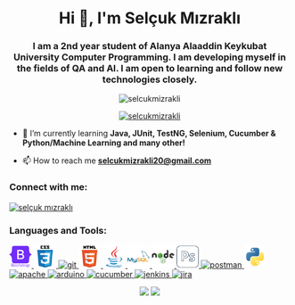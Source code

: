 <h1 align="center">Hi 👋, I'm Selçuk Mızraklı</h1>
<h3 align="center">I am a 2nd year student of Alanya Alaaddin Keykubat University Computer Programming. I am developing myself in the fields of QA and AI. I am open to learning and follow new technologies closely.</h3>

<p align="center"> <img src="https://komarev.com/ghpvc/?username=selcukmizrakli&label=Profile%20views&color=0e75b6&style=flat" alt="selcukmizrakli" /> </p>

<p align="center"> <a href="https://github.com/ryo-ma/github-profile-trophy"><img src="https://github-profile-trophy.vercel.app/?username=selcukmizrakli" alt="selcukmizrakli" /></a> </p>

- 🌱 I’m currently learning **Java, JUnit, TestNG, Selenium, Cucumber & Python/Machine Learning and many other!**

- 📫 How to reach me **selcukmizrakli20@gmail.com**

<h3 align="left">Connect with me:</h3>
<p align="left">
<a href="https://www.linkedin.com/in/selcukmizrakli/" target="blank"><img align="center" src="https://raw.githubusercontent.com/rahuldkjain/github-profile-readme-generator/master/src/images/icons/Social/linked-in-alt.svg" alt="selçuk mızraklı" height="30" width="40" /></a>
</p>

<h3 align="left">Languages and Tools:</h3>
<p align="left">
      <a href="https://angular.io" target="_blank" rel="noreferrer"> 
            <img src="https://raw.githubusercontent.com/devicons/devicon/master/icons/bootstrap/bootstrap-plain-wordmark.svg" alt="bootstrap" width="40" height="40"/>
      </a>
      <a href="https://www.w3schools.com/css/" target="_blank" rel="noreferrer"> <img src="https://raw.githubusercontent.com/devicons/devicon/master/icons/css3/css3-original-wordmark.svg" alt="css3" width="40" height="40"/> </a> <a href="https://git-scm.com/" target="_blank" rel="noreferrer">
            <img src="https://www.vectorlogo.zone/logos/git-scm/git-scm-icon.svg" alt="git" width="40" height="40"/>
      </a>
      <a href="https://www.w3.org/html/" target="_blank" rel="noreferrer"> 
            <img src="https://raw.githubusercontent.com/devicons/devicon/master/icons/html5/html5-original-wordmark.svg" alt="html5" width="40" height="40"/> 
      </a>
      <a href="https://www.java.com" target="_blank" rel="noreferrer"> 
            <img src="https://raw.githubusercontent.com/devicons/devicon/master/icons/java/java-original.svg" alt="java" width="40" height="40"/> 
      </a>
      <a href="https://www.mysql.com/" target="_blank" rel="noreferrer">
            <img src="https://raw.githubusercontent.com/devicons/devicon/master/icons/mysql/mysql-original-wordmark.svg" alt="mysql" width="40" height="40"/>
      </a>
      <a href="https://nodejs.org" target="_blank" rel="noreferrer">
            <img src="https://raw.githubusercontent.com/devicons/devicon/master/icons/nodejs/nodejs-original-wordmark.svg" alt="nodejs" width="40" height="40"/>
      </a>
      <a href="https://www.photoshop.com/en" target="_blank" rel="noreferrer">
            <img src="https://raw.githubusercontent.com/devicons/devicon/master/icons/photoshop/photoshop-line.svg" alt="photoshop" width="40" height="40"/>
      </a>
      <a href="https://postman.com" target="_blank" rel="noreferrer">
            <img src="https://www.vectorlogo.zone/logos/getpostman/getpostman-icon.svg" alt="postman" width="40" height="40"/>
      </a>
      <a href="https://www.python.org" target="_blank" rel="noreferrer">
            <img src="https://raw.githubusercontent.com/devicons/devicon/master/icons/python/python-original.svg" alt="python" width="40" height="40"/>
      </a>
      <a href="https://maven.apache.org/" target="_blank" rel="noreferrer" >
            <img src="https://www.vectorlogo.zone/logos/apache/apache-ar21.svg" alt="apache" width="40" height="40"/>
      </a>
      <a href="https://www.arduino.cc/" target="_blank" rel="noreferrer" >
            <img src="https://www.vectorlogo.zone/logos/arduino/arduino-official.svg" alt="arduino" width="40" height="40"/>
      </a>
      <a href="https://cucumber.io/" target="_blank" rel="noreferrer" >
            <img src="https://www.vectorlogo.zone/logos/cucumberio/cucumberio-icon.svg" alt="cucumber" width="40" height="40"/>
      </a>
      <a href="https://www.jenkins.io/" target="_blank" rel="noreferrer" >
            <img src="https://www.vectorlogo.zone/logos/jenkins/jenkins-official.svg" alt="jenkins" width="40" height="40"/>
      </a>
      <a href="https://www.atlassian.com/software/jira" target="_blank" rel="noreferrer" >
            <img src="https://www.vectorlogo.zone/logos/atlassian_jira/atlassian_jira-icon.svg" alt="jira" width="40" height="40"/>
      </a>
</p>

<p align="center">
      <img height="180em"  src="https://github-readme-stats.vercel.app/api?username=selcukmizrakli&theme=dark&show_icons=true&count_private=true)"/>
      <img height="180em" src="https://github-readme-stats-eight-theta.vercel.app/api/top-langs/?username=selcukmizrakli&layout=compact&langs_count=8&theme=dark"/>
